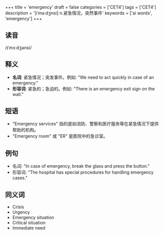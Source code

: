 +++
title = 'emergency'
draft = false
categories = ['CET4']
tags = ['CET4']
description = '[iˈməːdʒnsi] n.紧急情况，突然事件'
keywords = ['ai words', 'emergency']
+++

## 读音
/ɪˈmɜːdʒənsi/

## 释义
- **名词**: 紧急情况；突发事件。例如: "We need to act quickly in case of an emergency."
- **形容词**: 紧急的；急迫的。例如: "There is an emergency exit sign on the wall."

## 短语
- "Emergency services" 指的是如消防、警察和医疗服务等在紧急情况下提供帮助的机构。
- "Emergency room" 或 "ER" 是医院中的急诊室。

## 例句
- 名词: "In case of emergency, break the glass and press the button."
- 形容词: "The hospital has special procedures for handling emergency cases."

## 同义词
- Crisis
- Urgency
- Emergency situation
- Critical situation
- Immediate need
